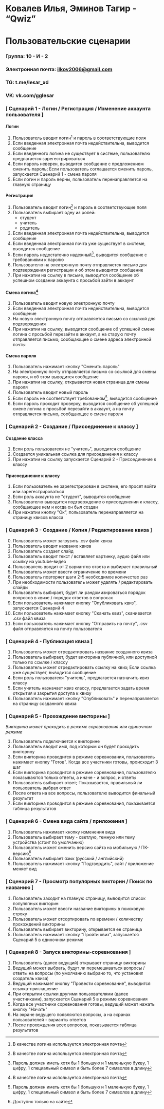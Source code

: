 # Ковалев Илья, Эминов Тагир - “Qwiz”
# Пользовательские сценарии
  
### Группа: 10 - И - 2
### Электронная почта: ilkov2006@gmail.com
### TG: t.me/lesar_xd
### VK: vk.com/gglesar



### [ Сценарий 1 - Логин / Регистрация / Изменение аккаунта пользователя ]

#### Логин
1. Пользователь вводит логин[^1] и пароль в соответствующие поля
2. Если введенная электронная почта недействительна, выводится сообщение
3. Если введенного логина не существует в системе, пользователю предлагается зарегестрироваться
4. Если пароль неверен, выводится сообщение с предложением сменить пароль; Если пользователь соглашается сменить пароль, запускается Сценарий 1 - смена пароля
5. Если логин и пароль верны, пользователь перенаправляется на главную страницу

#### Регистрация
1. Пользователь вводит логин[^1] и пароль в соответствующие поля
2. Пользователь выбирает одну из ролей:
	- студент
	- учитель
	- родитель
3. Если введенная электронная почта недействительна, выводится сообщение
4. Если введенная электронная почта уже существует в системе, выводится сообщение
5. Если пароль недостаточно надежный[^2], выводится сообщение с требованиями к паролю
6. Пользователю на электронную почту отправляется письмо для подтверждения регистрации и об этом выводится сообщение
7. При нажатии на ссылку в письме, выводится сообщение об успешном создании аккаунта с просьбой зайти в аккаунт

#### Смена логина[^1]
1. Пользователь вводит новую электронную почту
2. Если введенная электронная почта недействительна, выводится сообщение
3. На новую электронную почту отправляется письмо со ссылкой для подтверждения
4. При нажатии на ссылку, выводится сообщение об успешной смене логина с просьбой перезайти в аккаунт, а на старую почту отправляется письмо, сообщающее о смене адреса электронной почты

#### Смена пароля
1. Пользователь нажимает кнопку "Сменить пароль"
2. На электронную почту отправляется письмо со ссылкой для смены пароля, и об этом выводится сообщение
3. При нажатии на ссылку, открывается новая страница для смены пароля
4. Пользователь вводит новый пароль
5. Если пароль не соответствует требованиям[^2], выводится сообщение
6. Если пароль проходит проверку, выводится сообщение об успешной смене логина с просьбой перезайти в аккаунт, а на почту отправляется письмо, сообщающее о смене пароля



### [ Сценарий 2 - Создание / Присоединение к классу ]

#### Создание класса
1. Если роль пользователя не "учитель", выводится сообщение
2. Создается уникальная ссылка для присоединения к классу
3. При нажатии на ссылку запускается Сценарий 2 - Присоединение к классу

#### Присоединение к классу
1. Если пользователь не зарегестрирован в системе, его просят войти или зарегестрироваться
2. Если роль аккаунта не "студент", выводится сообщение
3. Пользователю выводится подтверждение о присоеденении к классу, сообщающее кем и когда он был создан
4. При нажатии кнопку "Ок", пользователь перенаправляется на страницу квизов класса



### [ Сценарий 3 - Создание / Копия / Редактирование квиза ]
0. Пользователь может загрузить .csv файл квиза
1. Пользователь вводит название квиза
2. Пользователь создает слайд
3. Пользователь вводит текст / вставляет картинку, аудио файл или ссылку на youtube-видео
4. Пользовалель вводит от 2 вариантов ответа и выбирает правильный
5. Пользователь может ввести ограничение по времени
6. Пользователь повторяет шаги 2-5 необходимое количество раз
7. При необходимости пользователь может удалять / редактировать слайды
8. Пользователь выбирает, будет ли рандомизироваться порядок вопросов в квизе / порядок ответов в вопросах
9. Если пользователь нажимает кнопку "Опубликовать квиз", запускается Сценарий 4
10. Если пользователь нажимает кнопку "Скачать квиз", скачивается .csv файл квиза
11. Если пользователь нажимает кнопку "Отправить на почту", .csv файл отправляется на почту пользователя



### [ Сценарий 4 - Публикация квиза ]
1. Пользователь может отредактировать название созданного квиза
2. Пользователь выбирает, будет викторина публичной, или доступной только по ссылке / классу
3. Пользователь может отредактировать ссылку на квиз; Если ссылка уже существует, выводится сообщение
4. Если роль пользователя "учитель", предлагается назначить квиз классу
5. Если учитель назначает квиз классу, предлагается задать время открытия и закрытия доступа к квизу
6. Пользователь нажимает кнопку "Опубликовать" и перенаправляется на страницу созданного квиза



### [ Сценарий 5 - Прохождение викторины ]
*Викторина может проходить в режиме соревнования или одиночном режиме*
1. Пользователь подключается к викторине
2. Пользователь вводит имя, под которым он будет проходить викторину
3. Если викторина проводится в режиме соревнования, пользователь нажимает кнопку "Готов". Когда все участники готовы, происходит 3 шаг
4. Если викторина проводится в режиме соревнования, пользователю показываются только ответы, а иначе - и вопрос, и ответы
5. Пользователь выбирает ответ; Показывается, правильный ли пользователь выбрал ответ
6. После ответа на все вопросы, пользователю выводится финальный результат
7. Если викторина проводится в режиме соревнования, показывается таблица результатов



### [ Сценарий 6 - Смена вида сайта / приложения ]
1. Пользователь нажимает кнопку изменения вида
2. Пользователь выбирает тему - светлую, темную или тему устройства (стоит по умолчанию)
3. Пользователь может сменить версию сайта на мобильную / ПК-версию[^3]
4. Пользователь выбирает язык (русский / английский)
5. Пользователь нажимает кнопку "Подтвердить", сайт / приложение меняет вид



### [ Сценарий 7 - Просмотр популярных викторин / Поиск по названию ]
1. Пользователь заходит на главную страницу, выводится список популяпных викторин
2. Пользователь может ввести название викторины в поисковую строку
3. Пользователь может отсортировать по времени / количеству прохождений викторины
4. Пользователь выбирает викторину, открывается ее страница
5. Пользователь нажимает кнопку "Пройти квиз", запускается Сценарий 5 в одиночном режиме



### [ Сценарий 8 - Запуск викторины-соревнования ]
1. Пользователь (далее ведущий) открывает страницу викторины
2. Ведущий может выбрать, будут ли перемешиваться вопросы / ответы на вопросы (по умолчанию выбрано то, что установил создатель квиза)
3. Ведущий нажимает кнопку "Провести соревнование", выводится ссылка-приглашение
4. При открытии ссылки другими пользователями (далее участниками), запускается Сценарий 5 в режиме соревнования
5. Когда все участники соревнования готовы, ведущий может нажать кнопку "Начать"
6. На экране ведущего появляются вопросы, а на экранах пользователей - варианты ответов
7. После прохождения всех вопросов, показывается таблица результатов

[^1]: В качестве логина используется электронная почта
[^2]: Пароль должен иметь хотя бы 1 большую и 1 маленькую букву, 1 цифру, 1 специальный символ и быть более 7 символов в длину
[^3]: Доступно только на сайте
